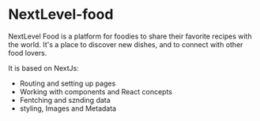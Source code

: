# NextLevel-food
NextLevel Food is a platform for foodies to share their favorite recipes with the world. It's a place to discover new dishes, and to connect with other food lovers.

It is based on NextJs:
* Routing and setting up pages
* Working with components and React concepts
* Fentching and sznding data
* styling, Images and Metadata
